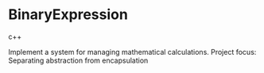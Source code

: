 # BinaryExpression

c++

Implement a system for managing mathematical calculations. 
Project focus: Separating abstraction from encapsulation
